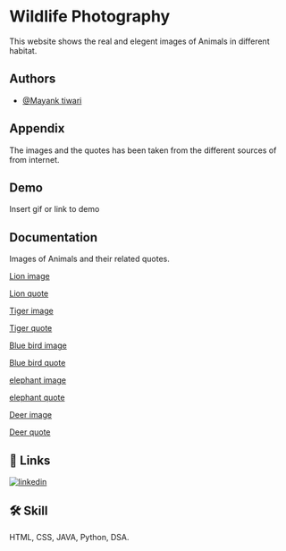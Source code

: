 
# Wildlife Photography

This website shows the real and elegent images of Animals in different habitat.

## Authors

- [@Mayank tiwari](https://github.com/MayankTiwari9/Animal-Photography1.git)


## Appendix

The images and the quotes has been taken from the different sources of from internet.


## Demo

Insert gif or link to demo


## Documentation
Images of Animals and their related quotes.

[Lion image](https://images.unsplash.com/photo-1546182990-dffeafbe841d?ixlib=rb-1.2.1&ixid=MnwxMjA3fDB8MHxleHBsb3JlLWZlZWR8OHx8fGVufDB8fHx8&auto=format&fit=crop&w=700&q=60)

[Lion quote](https://kidadl.com/quotes/the-all-time-best-lion-quotes-for-a-roaring-life)

[Tiger image](https://images.unsplash.com/photo-1456926631375-92c8ce872def?ixlib=rb-1.2.1&ixid=MnwxMjA3fDB8MHxleHBsb3JlLWZlZWR8OXx8fGVufDB8fHx8&auto=format&fit=crop&w=700&q=60)

[Tiger quote](https://kidadl.com/quotes/tiger-quotes-for-the-fiercest-animal-lovers)

[Blue bird image](https://images.unsplash.com/photo-1445820200644-69f87d946277?ixlib=rb-1.2.1&ixid=MnwxMjA3fDB8MHxleHBsb3JlLWZlZWR8MTN8fHxlbnwwfHx8fA%3D%3D&auto=format&fit=crop&w=700&q=60)

[Blue bird quote](https://www.semidelicatebalance.com/quotes-about-birds/)

[elephant image](https://images.unsplash.com/photo-1527161153332-99adcc6f2966?ixlib=rb-1.2.1&ixid=MnwxMjA3fDB8MHxzZWFyY2h8Mjd8fGFuaW1hbHN8ZW58MHx8MHx8&auto=format&fit=crop&w=500&q=60)

[elephant quote](https://kidadl.com/quotes/best-elephant-quotes-you-wont-forget)

[Deer image](https://images.unsplash.com/photo-1484406566174-9da000fda645?ixlib=rb-1.2.1&ixid=MnwxMjA3fDB8MHxleHBsb3JlLWZlZWR8MXx8fGVufDB8fHx8&auto=format&fit=crop&w=700&q=60)

[Deer quote](https://kidadl.com/quotes/beautiful-deer-quotes-that-you-will-fawn-over)
## 🔗 Links
[![linkedin](https://img.shields.io/badge/linkedin-0A66C2?style=for-the-badge&logo=linkedin&logoColor=white)](https://www.linkedin.com/in/mayank-tiwari-45048818a/)

## 🛠 Skill
 HTML, CSS, JAVA, Python, DSA.

